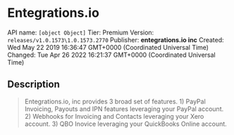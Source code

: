 # Entegrations.io
API name: `[object Object]`
Tier: Premium
Version: `releases/v1.0.1573\1.0.1573.2770`
Publisher: **entegrations.io inc**
Created: Wed May 22 2019 16:36:47 GMT+0000 (Coordinated Universal Time)
Changed: Tue Apr 26 2022 16:21:37 GMT+0000 (Coordinated Universal Time)

## Description
> Entegrations.io, inc provides 3 broad set of features. 1) PayPal Invoicing, Payouts and IPN features leveraging your PayPal account. 2) Webhooks for Invoicing and Contacts leveraging your Xero account. 3) QBO Inovice leveraging your QuickBooks Online account.
